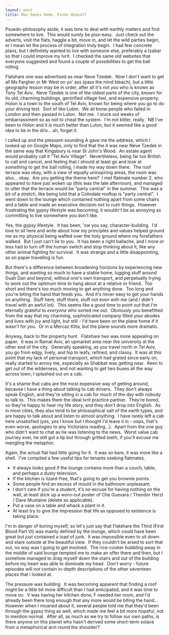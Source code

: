 ```yaml
---
layout: post
title: Man Seeks Home, Finds Himself
---
```

Psuedo-philosophy aside, it was time to deal with earthly matters and
find somewhere to live.  This would surely be piss-easy.  Just check out
the adverts, visit the flats, haggle a bit, move in, and let the wild
parties begin, er I mean let the process of integration truly begin.  I
had few concrete plans, but I definitely wanted to live with someone
else, preferably a tzabar so that I could improve my Ivrit.  I checked
the same old websites that everyone suggested and found a couple of
possibilities to get the ball rolling.

Flatshare one was advertised as near Neve Tzedek.  Now I don't want to
get all Ms Fargher or Mr West on yo' ass (pass the mind bleach), but a
little geography lesson may be in order, after all it's not _you_ who is
known as Tony Tel Aviv.  Neve Tzedek is one of the oldest parts of the
city, known for its old, charming buildings, gentrified village feel,
and expensive property.  Holon is a town to the south of Tel Aviv, known
for being where you go to do your driving test.  Sort of like Luton.  We
all know people who failed in London and then passed in Luton.  Not me. 
I stuck out weeks of embarrassment so as not to cheat the system.  I'm
not bitter, really.  NB I've been to Holon and it is much better than
Luton, but it seemed like a good idea to tie in the driv... ah, forget
it.

I called up and the pleasant-sounding A gave me the address, which I
looked up on Google Maps, only to find that the it was near Neve Tzedek
in the same way that Kingsbury is near St John's Wood.  An estate agent
would probably call it "Tel Aviv Village".  Nevertheless, being far too
British to call and cancel, and feeling that I should at least go and
look at _something_ to get the ball rolling, I made my way down there. 
The roof terrace was okay, with a view of equally uninspiring areas, the
room was also... okay.  Are you getting the theme here?  I met flatmate
number 2, who appeared to have just woken up (this was the late
afternoon), and managed to utter that the terrace would be "party
central" in the summer.  This was a bit of a stretch, like being told
that a Colindale rooftop is "party central".  I went down to the lounge
which contained nothing apart from some chairs and a table and made an
executive decision not to rush things.  However frustrating the gypsy
lifestyle was becoming, it wouldn't be as annoying as committing to live
somewhere you don't like.

Yes, the gypsy lifestyle.  It has been, 'ow you say,
character-building.  I'd love to sit here and write about how my
principles and values helped ground me as my physical being wafted over
the holy ground where my forefathers walked.  But I just can't lie to
you.  It has been a right ballache, and I more or less had to turn off
the human switch and stop thinking about it, like any other animal
fighting for survival.  It was strange and a little disappointing, as on
paper travelling is fun.

But there's a difference between broadening horizons by experiencing new
things, and wanting so much to have a stable home, lugging stuff around
Gush Dan and beyond, without one's own transport, and perpetually trying
to work out the optimum time to hang about at a relative or friend.  Too
short and there's too much moving to get anything done.  Too long and
you're biting the hand that feeds you.  And it's never easy to get your
hands on anything.  Stuff here, stuff there, stuff not even with me (and
I didn't travel with an awful lot).  This seems like a good time to
point out that I'm eternally grateful to _everyone_ who sorted me out. 
Obviously you benefitted from the way that my charming, sophisticated
company filled your abodes and lives with joy and light, but still - I'd
have been on the plane home if it wasn't for you.  Or in a Mercaz Klita,
but the plane sounds more dramatic.

Anyway, back to the property hunt.  Flatshare two was more appealing on
paper.  It was in Ramat Aviv, an upmarket area near the university at
the other end of the city.  Generally speaking, as you travel north in
Tel Aviv, you go from edgy, lively, and hip to leafy, refined, and
classy.  It was at this point that my lack of personal transport, which
had grated since early on, really started to annoy me, especially as
Shabbat was getting near.  Keen to get out of the wilderness, and not
wanting to get two buses all the way across town, I splashed out on a
cab.

It's a shame that cabs are the most expensive way of getting around,
because I have a thing about talking to cab drivers.  They don't always
speak English, and they're sitting in a cab for much of the day with
nobody to talk to.  This makes them the ideal Ivrit practice partner. 
They're bored, so they're happy to hear my life story, and they don't
drop into English.  As in most cities, they also tend to be
philosophical salt of the earth types, and are happy to talk about and
listen to almost anything.  I have rarely left a cab here unsatisfied
(yes, yes I know but I thought I'd leave it in - oops, that's even
worse, apologies to any Victorians reading...).  Apart from the one guy
who didn't want to chat as he was listening to the news.  Worst value
cab journey ever, he _still_ got a tip but through gritted teeth, if
you'll excuse me mangling the metaphor.

Again, the actual flat had little going for it.  It was so bare, it was
more like a shell.  I've compiled a few useful tips for tenants seeking
flatmates.

* It always looks good if the lounge contains more than a couch, table,
  and perhaps a dusty television.
* If the kitchen is lizard-free, that's going to get you brownie points.
* Some people find an excess of mould in the bathroom unpleasant.
* I don't care if you're a student, it's no excuse for having nothing on
  the wall, at least stick up a worn-out poster of Che Guevara / Theodor
  Herzl / Dave Mustaine (delete as applicable).
* Put a vase on a table and whack a plant in it.
* At least try to give the impression that life as opposed to existence
  is taking place.

I'm in danger of boring myself, so let's just say that Flatshare the
Third (First Blood Part VI) was mainly defined by the lounge, which
could have been great but just contained a load of junk.  It was
impossible even to sit down and stare outside at the beautiful view.  If
they couldn't be arsed to sort that out, no way was I going to get
involved.  The rice-cooker bubbling away in the middle of said lounge
tempted me to make an offer there and then, but I somehow managed to
drag myself down the stairs and out of the building before my heart was
able to dominate my head.  Don't worry - future episodes will _not_
contain in-depth descriptions of the other seventeen places that
I looked at.

The pressure was building.  It was becoming apparent that finding a roof
might be a little bit more difficult than I had anticipated, and it was
time to move on.  V was having her kitchen done, F needed her room, and
I'd already been there long enough that any more would be biting the
hand...  However when I moaned about it, several people told me that
they'd been through the gypsy thing as well, which made me feel a bit
more hopeful, not to mention normal.  After all, as much as we try to
follow our own paths, is there anyone on this planet who hasn't derived
some short-term solace from a metaphorical arm round the shoulder?
